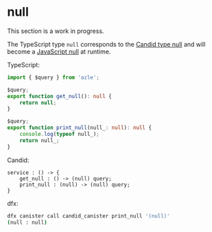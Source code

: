 # null

This section is a work in progress.

The TypeScript type `null` corresponds to the [Candid type null](https://internetcomputer.org/docs/current/references/candid-ref#type-null) and will become a [JavaScript null](https://developer.mozilla.org/en-US/docs/Web/JavaScript/Reference/Operators/null) at runtime.

TypeScript:

```typescript
import { $query } from 'azle';

$query;
export function get_null(): null {
    return null;
}

$query;
export function print_null(null_: null): null {
    console.log(typeof null_);
    return null_;
}
```

Candid:

```
service : () -> {
    get_null : () -> (null) query;
    print_null : (null) -> (null) query;
}
```

dfx:

```bash
dfx canister call candid_canister print_null '(null)'
(null : null)
```
